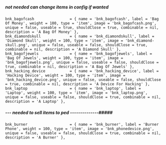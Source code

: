 
##### not needed can change items in config if wanted #####

    bnk_bagofcash                = { name = 'bnk_bagofcash', label = 'Bag Of Money', weight = 100, type = 'item', image = 'bnk_bagofcash.png', unique = false, useable = true, shouldClose = true, combinable = nil, description = 'A Bag Of Money' },
    bnk_diamondskull             = { name = 'bnk_diamondskull', label = 'Diamond Skull', weight = 100, type = 'item', image = 'bnk_diamond-skull.png', unique = false, useable = false, shouldClose = true, combinable = nil, description = 'A Diamond Skull' },
    bnk_bagofjewels              = { name = 'bnk_bagofjewels', label = 'Bag Of Jewels', weight = 100, type = 'item', image = 'bnk_bagofjewels.png', unique = false, useable = false, shouldClose = true, combinable = nil, description = 'A Bag Of Jewels' },
    bnk_hacking_device           = { name = 'bnk_hacking_device', label = 'Hacking Device', weight = 100, type = 'item', image = 'bnk_hacking_device.png', unique = false, useable = false, shouldClose = true, combinable = nil, description = 'A Device For Hacking' },
    bnk_laptop                   = { name = 'bnk_laptop', label = 'Laptop', weight = 100, type = 'item', image = 'bnk_laptop.png', unique = false, useable = false, shouldClose = true, combinable = nil, description = 'A Laptop' },



   ##### --- needed to sell items to ped --------------#####
    bnk_burner                   = { name = 'bnk_burner', label = 'Burner Phone', weight = 100, type = 'item', image = 'bnk_phonedevice.png', unique = false, useable = false, shouldClose = true, combinable = nil, description = 'A Burner' },
